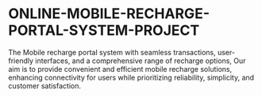 # ONLINE-MOBILE-RECHARGE-PORTAL-SYSTEM-PROJECT
The Mobile recharge portal system with seamless transactions, user-friendly interfaces, and a comprehensive range of recharge options, Our aim is to provide convenient and efficient mobile recharge solutions, enhancing connectivity for users while prioritizing reliability, simplicity, and customer satisfaction.
